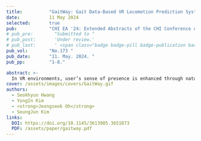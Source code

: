 ```yaml
---
title:          "GaitWay: Gait Data-Based VR Locomotion Prediction System Robust to Visual Distraction"
date:           11 May 2024
selected:       true
pub:            "CHI EA '24: Extended Abstracts of the CHI Conference on Human Factors in Computing Systems"
# pub_pre:        "Submitted to "
# pub_post:       'Under review.'
# pub_last:       ' <span class="badge badge-pill badge-publication badge-success">1<sup>st</sup> author</span>'
pub_vol:        "No.173 "
pub_date:       "11. May. 2024. "
pub_pp:         "1-8."

abstract: >-
  In VR environments, user’s sense of presence is enhanced through natural locomotion. Redirected Walking (RDW) technology can provide a wider walking area by manipulating the trajectory of the user. Considering that the user’s future position enables a broader application of RDW, research has utilized gaze data combined with past positions to reduce prediction errors. However, in VR content that are replete with creatures and decorations, gaze dispersion may deteriorate the data quality. Thus, we propose an alternative system that utilizes gait data, GaitWay, which correlates directly to user locomotion. This study involved 11 participants navigating a visually distracting three-tiered VR environment while performing designated tasks. We employed a long short-term memory network for GaitWay to forecast positions two seconds ahead and evaluated the prediction accuracy. The findings demonstrated that incorporating gaze data significantly increased errors in highly-distracted settings, whereas GaitWay consistently reduced errors, regardless of the environmental complexity.
cover: /assets/images/covers/GaitWay.gif
authors:
  - Seokhyun Hwang
  - YongIn Kim
  - <strong>Jeongseok Oh</strong>
  - SeungJun Kim
links:
  DOI: https://doi.org/10.1145/3613905.3651073
  PDF: /assets/paper/gaitway.pdf
---
```

